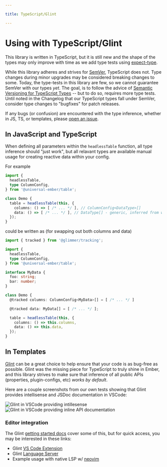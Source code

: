 ```yaml
---

title: TypeScript/Glint

---
```

# Using with TypeScript/Glint

This library is written in TypeScript, but it is still new and the shape of the types may only improve with time as we add type tests using [expect-type][gh-expect-type].

While this library adheres and strives for [SemVer][docs-semver], TypeScript does not.
Type changes during minor upgrades may be considered breaking changes to some.
Today, the type-tests in this library are few, so we cannot guarantee SemVer with our types _yet_.
The goal, is to follow the advice of [Semantic Versioning for TypeScript Types][rfc-730] -- but to do so,
requires more type tests. Until noted in the Changelog that our TypeScript types fall under SemVer,
consider type changes to "bugfixes" for patch releases.

If any bugs (or confusion) are encountered with the type inference, whether in JS, TS, or templates, please [open an issue][self-issue].

[rfc-730]: https://github.com/emberjs/rfcs/pull/730
[gh-expect-type]: https://github.com/mmkal/expect-type
[docs-semver]: https://semver.org/
[docs-glint]: https://typed-ember.gitbook.io/glint/
[self-issue]: https://github.com/universal-ember/table/issues

## In JavaScript and TypeScript

When defining all parameters within the `headlessTable` function, all type inference should "just work",
but all relavant types are available manual usage for creating reactive data within your config.

For example

```ts
import {
  headlessTable,
  type ColumnConfig,
} from '@universal-ember/table';

class Demo {
  table = headlessTable(this, {
    columns: () => [ /* ... */ ], // ColumnConfig<DataType>[]
    data: () => [ /* ... */ ], // DataType[] - generic, inferred from whatever is passed here
  });
}
```
could be written as (for swapping out both columns and data)

```ts
import { tracked } from '@glimmer/tracking';

import {
  headlessTable,
  type ColumnConfig,
} from '@universal-ember/table';

interface MyData {
  foo: string;
  bar: number;
}

class Demo {
  @tracked columns: ColumnConfig<MyData>[] = [ /* ... */ ]

  @tracked data: MyData[] = [ /* ... */ ];

  table = headlessTable(this, {
    columns: () => this.columns,
    data: () => this.data,
  });
}
```


## In Templates

[Glint][docs-glint] can be a great choice to help ensure that your code is as bug-free as possible.
Glint was the missing piece for TypeScript to truly shine in Ember, and this library strives to make sure that
inference of all public APIs (properties, plugin-configs, etc) _works by default_.

Here are a couple screenshots from our own tests showing that Glint provides intellisense and JSDoc documentation in VSCode:

![Glint in VSCode providing intillesense](/glint-example-intellisense.png)
![Glint in VSCode providing inline API documentation](/glint-example-jsdoc.png)

### Editor integration

The Glint [getting started docs][docs-glint-start] cover some of this, but for quick access, you may be interested in these links:

- Glint [VS Code Extension][glint-ext-vscode]
- Glint [Language Server][glint-ls]
- Example usage with native LSP w/ [neovim][example-neovim-lsp]


[example-neovim-lsp]: https://github.com/NullVoxPopuli/dotfiles/blob/0df85d633f978cf67c7df9d36d21ce6820d4b419/home/.config/nvim/lua/plugin-config/lsp.lua#L25
[glint-ls]: https://typed-ember.gitbook.io/glint/getting-started
[glint-ext-vscode]: https://marketplace.visualstudio.com/items?itemName=typed-ember.glint-vscode
[docs-glint-start]: https://typed-ember.gitbook.io/glint/getting-started
